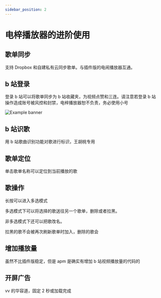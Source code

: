 ```yaml
---
sidebar_position: 2
---
```


# 电梓播放器的进阶使用

## 歌单同步

支持 Dropbox 和自建私有云同步歌单。与插件版的电闹播放器互通。

## b 站登录

登录 b 站可以将歌单同步为 b 站收藏夹，为视频点赞和三连。请注意若登录 b 站操作造成账号被风控和封禁，电梓播放器恕不负责，务必使用小号

![Example banner](./images/Screenshot_20230606_142738_APM.jpg)

## b 站识歌

用 b 站歌曲识别功能对歌进行标识，王胡桃专用

## 歌单定位

单击歌单名称可以定位到当前播放的歌

## 歌操作

长按可以进入多选模式

多选模式下可以将选择的歌送往另一个歌单，删除或者拉黑。

非多选模式下还可以把歌改名。

拉黑的歌不会被再次刷新歌单时加入，删除的歌会

## 增加播放量

虽然不比插件版稳定，但是 apm 是确实有增加 b 站视频播放量的代码的

## 开屏广告

vv 的华容道，固定 2 秒或加载完成
